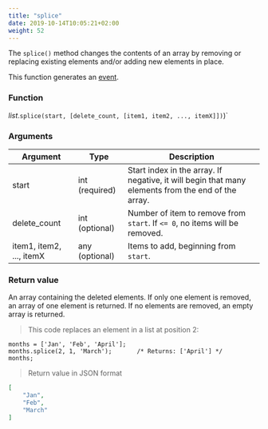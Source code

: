 ```yaml
---
title: "splice"
date: 2019-10-14T10:05:21+02:00
weight: 52
---
```


The `splice()` method changes the contents of an array by removing or replacing
existing elements and/or adding new elements in place.

This function generates an [event](../../events).

### Function
*list*.`splice(start, [delete_count, [item1, item2, ..., itemX]])`)`

### Arguments
Argument | Type | Description
-------- | ---- | -----------
start | int (required) | Start index in the array. If negative, it will begin that many elements from the end of the array.
delete_count | int (optional) | Number of item to remove from `start`. If `<= 0`, no items will be removed.
item1, item2, ..., itemX | any (optional) | Items to add, beginning from `start`.

### Return value
An array containing the deleted elements. If only one element is removed,
an array of one element is returned. If no elements are removed, an empty array is returned.

> This code replaces an element in a list at position 2:

```
months = ['Jan', 'Feb', 'April'];
months.splice(2, 1, 'March');       /* Returns: ['April'] */
months;
```

> Return value in JSON format

```json
[
    "Jan",
    "Feb",
    "March"
]
```

